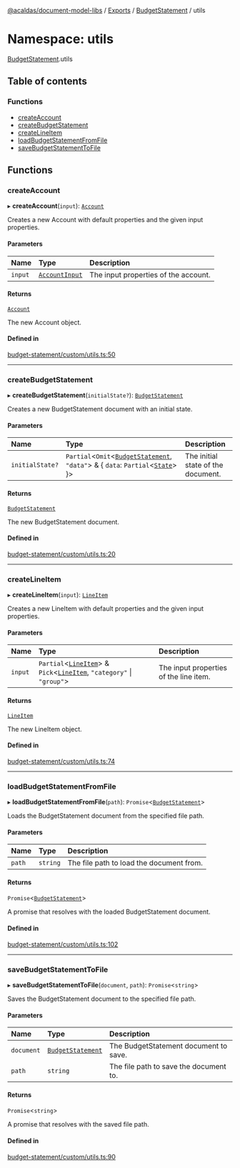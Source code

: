 [@acaldas/document-model-libs](../README.md) / [Exports](../modules.md) / [BudgetStatement](BudgetStatement.md) / utils

# Namespace: utils

[BudgetStatement](BudgetStatement.md).utils

## Table of contents

### Functions

- [createAccount](BudgetStatement.utils.md#createaccount)
- [createBudgetStatement](BudgetStatement.utils.md#createbudgetstatement)
- [createLineItem](BudgetStatement.utils.md#createlineitem)
- [loadBudgetStatementFromFile](BudgetStatement.utils.md#loadbudgetstatementfromfile)
- [saveBudgetStatementToFile](BudgetStatement.utils.md#savebudgetstatementtofile)

## Functions

### createAccount

▸ **createAccount**(`input`): [`Account`](BudgetStatement.md#account)

Creates a new Account with default properties and the given input properties.

#### Parameters

| Name | Type | Description |
| :------ | :------ | :------ |
| `input` | [`AccountInput`](BudgetStatement.md#accountinput) | The input properties of the account. |

#### Returns

[`Account`](BudgetStatement.md#account)

The new Account object.

#### Defined in

[budget-statement/custom/utils.ts:50](https://github.com/acaldas/document-model-libs/blob/0089d8c/src/budget-statement/custom/utils.ts#L50)

___

### createBudgetStatement

▸ **createBudgetStatement**(`initialState?`): [`BudgetStatement`](BudgetStatement.md#budgetstatement)

Creates a new BudgetStatement document with an initial state.

#### Parameters

| Name | Type | Description |
| :------ | :------ | :------ |
| `initialState?` | `Partial`<`Omit`<[`BudgetStatement`](BudgetStatement.md#budgetstatement), ``"data"``\> & { `data`: `Partial`<[`State`](BudgetStatement.md#state)\>  }\> | The initial state of the document. |

#### Returns

[`BudgetStatement`](BudgetStatement.md#budgetstatement)

The new BudgetStatement document.

#### Defined in

[budget-statement/custom/utils.ts:20](https://github.com/acaldas/document-model-libs/blob/0089d8c/src/budget-statement/custom/utils.ts#L20)

___

### createLineItem

▸ **createLineItem**(`input`): [`LineItem`](BudgetStatement.md#lineitem)

Creates a new LineItem with default properties and the given input properties.

#### Parameters

| Name | Type | Description |
| :------ | :------ | :------ |
| `input` | `Partial`<[`LineItem`](BudgetStatement.md#lineitem)\> & `Pick`<[`LineItem`](BudgetStatement.md#lineitem), ``"category"`` \| ``"group"``\> | The input properties of the line item. |

#### Returns

[`LineItem`](BudgetStatement.md#lineitem)

The new LineItem object.

#### Defined in

[budget-statement/custom/utils.ts:74](https://github.com/acaldas/document-model-libs/blob/0089d8c/src/budget-statement/custom/utils.ts#L74)

___

### loadBudgetStatementFromFile

▸ **loadBudgetStatementFromFile**(`path`): `Promise`<[`BudgetStatement`](BudgetStatement.md#budgetstatement)\>

Loads the BudgetStatement document from the specified file path.

#### Parameters

| Name | Type | Description |
| :------ | :------ | :------ |
| `path` | `string` | The file path to load the document from. |

#### Returns

`Promise`<[`BudgetStatement`](BudgetStatement.md#budgetstatement)\>

A promise that resolves with the loaded BudgetStatement document.

#### Defined in

[budget-statement/custom/utils.ts:102](https://github.com/acaldas/document-model-libs/blob/0089d8c/src/budget-statement/custom/utils.ts#L102)

___

### saveBudgetStatementToFile

▸ **saveBudgetStatementToFile**(`document`, `path`): `Promise`<`string`\>

Saves the BudgetStatement document to the specified file path.

#### Parameters

| Name | Type | Description |
| :------ | :------ | :------ |
| `document` | [`BudgetStatement`](BudgetStatement.md#budgetstatement) | The BudgetStatement document to save. |
| `path` | `string` | The file path to save the document to. |

#### Returns

`Promise`<`string`\>

A promise that resolves with the saved file path.

#### Defined in

[budget-statement/custom/utils.ts:90](https://github.com/acaldas/document-model-libs/blob/0089d8c/src/budget-statement/custom/utils.ts#L90)
